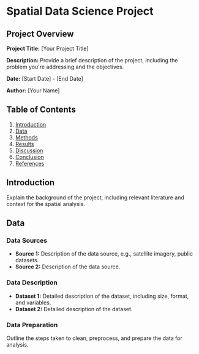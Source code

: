# Spatial Data Science Project

## Project Overview

**Project Title:** [Your Project Title]

**Description:**
Provide a brief description of the project, including the problem you're addressing and the objectives.

**Date:** [Start Date] - [End Date]

**Author:** [Your Name]

## Table of Contents

1. [Introduction](#introduction)
2. [Data](#data)
3. [Methods](#methods)
4. [Results](#results)
5. [Discussion](#discussion)
6. [Conclusion](#conclusion)
7. [References](#references)

## Introduction

Explain the background of the project, including relevant literature and context for the spatial analysis.

## Data

### Data Sources

- **Source 1:** Description of the data source, e.g., satellite imagery, public datasets.
- **Source 2:** Description of the data source.

### Data Description

- **Dataset 1:** Detailed description of the dataset, including size, format, and variables.
- **Dataset 2:** Detailed description of the dataset.

### Data Preparation

Outline the steps taken to clean, preprocess, and prepare the data for analysis.

```python
